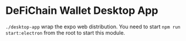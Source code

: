 # DeFiChain Wallet Desktop App

`./desktop-app` wrap the expo web distribution. You need to start `npm run start:electron` from the root to start this
module.
